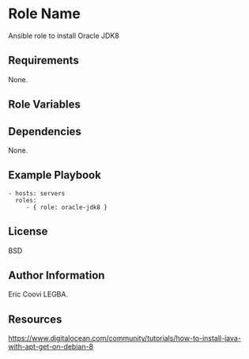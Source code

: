 Role Name
=========

Ansible role to install Oracle JDK8

Requirements
------------

None.

Role Variables
--------------



Dependencies
------------

None.

Example Playbook
----------------

    - hosts: servers
      roles:
         - { role: oracle-jdk8 }

License
-------

BSD

Author Information
------------------

Eric Coovi LEGBA.


Resources
------------------

https://www.digitalocean.com/community/tutorials/how-to-install-java-with-apt-get-on-debian-8